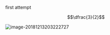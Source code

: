 first attempt

$$\dfrac{3}{2}$$

![image-20181213203222727](./figure/image-20181213203222727-4751142.png)